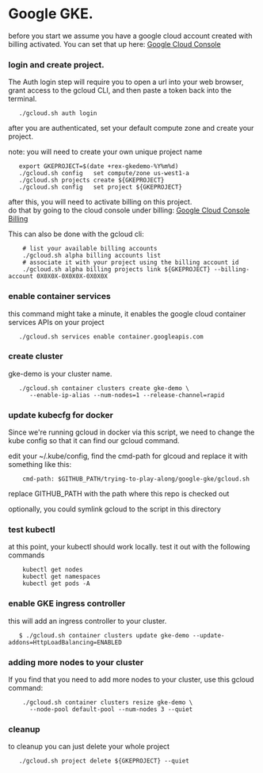 # Google GKE.

before you start we assume you have a google cloud account created with billing activated.
You can set that up here:  [Google Cloud Console](https://console.cloud.google.com)

### login and create project. 

The Auth login step will require you to open a url into your web browser, 
grant access to the gcloud CLI, and then paste a token back into the terminal.

```
   ./gcloud.sh auth login
```

after you are authenticated, set your default compute zone and create your project. 

note: you will need to create your own unique project name

```
   export GKEPROJECT=$(date +rex-gkedemo-%Y%m%d)
   ./gcloud.sh config   set compute/zone us-west1-a
   ./gcloud.sh projects create ${GKEPROJECT}
   ./gcloud.sh config   set project ${GKEPROJECT}
```

after this, you will need to activate billing on this project.  
do that by going to the cloud console under billing:
[Google Cloud Console Billing](https://console.cloud.google.com/billing/projects)

This can also be done with the gcloud cli:

```
    # list your available billing accounts
    ./gcloud.sh alpha billing accounts list
    # associate it with your project using the billing account id
    ./gcloud.sh alpha billing projects link ${GKEPROJECT} --billing-account 0X0X0X-0X0X0X-0X0X0X
```

### enable container services

this command might take a minute, it enables the google cloud container services APIs on your project

```
   ./gcloud.sh services enable container.googleapis.com
```

### create cluster

gke-demo is your cluster name.

```
   ./gcloud.sh container clusters create gke-demo \
      --enable-ip-alias --num-nodes=1 --release-channel=rapid
```

### update kubecfg for docker

Since we're running gcloud in docker via this script, we need to change the kube config so that it can find our gcloud command.

edit your ~/.kube/config, find the cmd-path for glcoud and replace it with something like this:

```
    cmd-path: $GITHUB_PATH/trying-to-play-along/google-gke/gcloud.sh
```

replace GITHUB_PATH with the path where this repo is checked out

optionally, you could symlink gcloud to the script in this directory


### test kubectl 

at this point, your kubectl should work locally.  test it out with the following commands

```
    kubectl get nodes
    kubectl get namespaces
    kubectl get pods -A
```

### enable GKE ingress controller

this will add an ingress controller to your cluster.


```
   $ ./gcloud.sh container clusters update gke-demo --update-addons=HttpLoadBalancing=ENABLED
```

### adding more nodes to your  cluster

If you find that you need to add more nodes to your cluster, use this gcloud command:

```
    ./gcloud.sh container clusters resize gke-demo \
      --node-pool default-pool --num-nodes 3 --quiet
```


### cleanup

to cleanup you can just delete your whole project

```
   ./gcloud.sh project delete ${GKEPROJECT} --quiet
```
